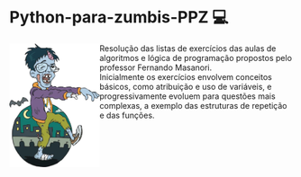 # Python-para-zumbis-PPZ 💻

<div>
  <img align="left" alt="PPZ" height="220" width="160" src="https://github.com/MariaGabrielaReis/Python-for-Zombies/blob/main/zombie.png">
</div>

<div align="float">
  <p>Resolução das listas de exercícios das aulas de algoritmos e lógica de programação propostos pelo professor Fernando Masanori.
  <br>
  Inicialmente os exercícios envolvem conceitos básicos, como atribuição e uso de variáveis, e progressivamente evoluem para questões mais complexas, a exemplo das estruturas de repetição e das funções.</p>
</div>
